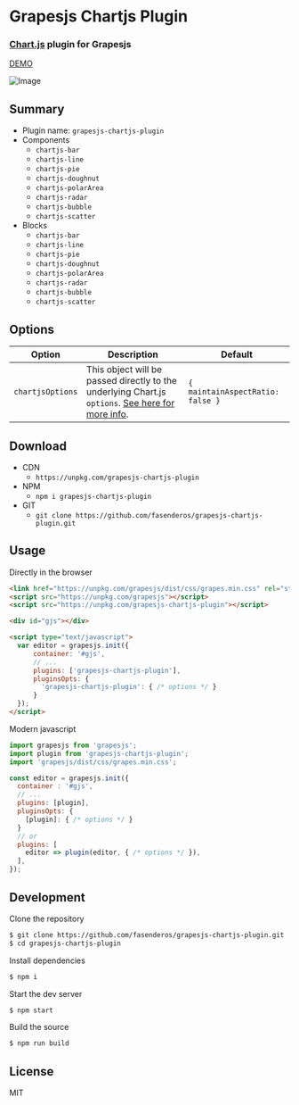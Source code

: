# Grapesjs Chartjs Plugin

### [Chart.js](https://www.chartjs.org/) plugin for Grapesjs

[DEMO](https://codesandbox.io/p/sandbox/grapesjs-chartjs-plugin-jxy3qk)

![Image](https://github.com/user-attachments/assets/4fc965dd-0f8d-4fb8-9e1d-a41a308e9471)


## Summary

* Plugin name: `grapesjs-chartjs-plugin`
* Components
    * `chartjs-bar`
    * `chartjs-line`
    * `chartjs-pie`
    * `chartjs-doughnut`
    * `chartjs-polarArea`
    * `chartjs-radar`
    * `chartjs-bubble`
    * `chartjs-scatter`
* Blocks
    * `chartjs-bar`
    * `chartjs-line`
    * `chartjs-pie`
    * `chartjs-doughnut`
    * `chartjs-polarArea`
    * `chartjs-radar`
    * `chartjs-bubble`
    * `chartjs-scatter`

## Options

| Option | Description | Default |
|-|-|-
| `chartjsOptions` | This object will be passed directly to the underlying Chart.js `options`. [See here for more info](https://www.chartjs.org/docs/latest/configuration/). | `{ maintainAspectRatio: false }` |



## Download

* CDN
  * `https://unpkg.com/grapesjs-chartjs-plugin`
* NPM
  * `npm i grapesjs-chartjs-plugin`
* GIT
  * `git clone https://github.com/fasenderos/grapesjs-chartjs-plugin.git`



## Usage

Directly in the browser
```html
<link href="https://unpkg.com/grapesjs/dist/css/grapes.min.css" rel="stylesheet"/>
<script src="https://unpkg.com/grapesjs"></script>
<script src="https://unpkg.com/grapesjs-chartjs-plugin"></script>

<div id="gjs"></div>

<script type="text/javascript">
  var editor = grapesjs.init({
      container: '#gjs',
      // ...
      plugins: ['grapesjs-chartjs-plugin'],
      pluginsOpts: {
        'grapesjs-chartjs-plugin': { /* options */ }
      }
  });
</script>
```

Modern javascript
```js
import grapesjs from 'grapesjs';
import plugin from 'grapesjs-chartjs-plugin';
import 'grapesjs/dist/css/grapes.min.css';

const editor = grapesjs.init({
  container : '#gjs',
  // ...
  plugins: [plugin],
  pluginsOpts: {
    [plugin]: { /* options */ }
  }
  // or
  plugins: [
    editor => plugin(editor, { /* options */ }),
  ],
});
```



## Development

Clone the repository

```sh
$ git clone https://github.com/fasenderos/grapesjs-chartjs-plugin.git
$ cd grapesjs-chartjs-plugin
```

Install dependencies

```sh
$ npm i
```

Start the dev server

```sh
$ npm start
```

Build the source

```sh
$ npm run build
```



## License

MIT
